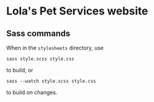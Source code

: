 # Lola's Pet Services website

## Sass commands
When in the `stylesheets` directory, use
```
sass style.scss style.css
```
to build, or 
```
sass --watch style.scss style.css
```
to build on changes.